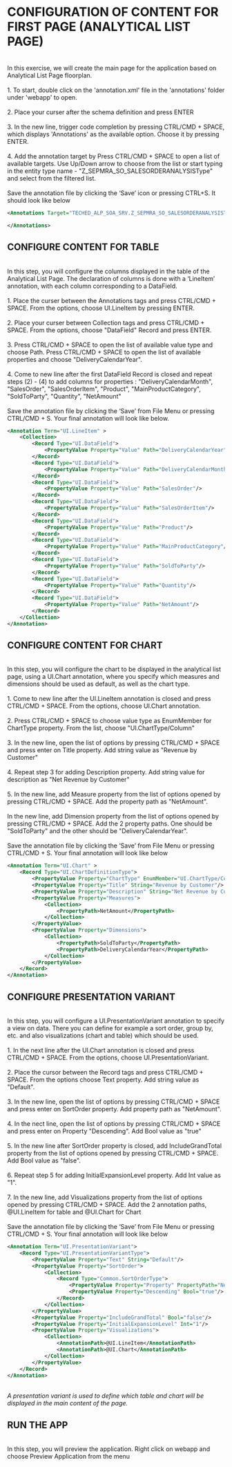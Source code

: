 # CONFIGURATION OF CONTENT FOR FIRST PAGE (ANALYTICAL LIST PAGE)
<br>In this exercise, we will create the main page for the application based on Analytical List Page floorplan.</br>
<br>1. To start, double click on the 'annotation.xml' file in the 'annotations' folder under 'webapp' to open.</br>
<br>2. Place your curser after the schema definition and press ENTER</br>
<br>3. In the new line, trigger code completion by pressing CTRL/CMD + SPACE, which displays 'Annotations' as the available option. Choose it by pressing ENTER.</br>
<br>4. Add the annotation target by Press CTRL/CMD + SPACE to open a list of available targets. Use Up/Down arrow to choose from the list or start typing in the entity type name - "Z_SEPMRA_SO_SALESORDERANALYSISType" and select from the filtered list.</br>
<br>Save the annotation file by clicking the ‘Save’ icon or pressing CTRL+S. It should look like below</br>
```xml
<Annotations Target="TECHED_ALP_SOA_SRV.Z_SEPMRA_SO_SALESORDERANALYSISType">    

</Annotations>
```

## CONFIGURE CONTENT FOR TABLE
<br>In this step, you will configure the columns displayed in the table of the Analytical List Page. The declaration of columns is done with a ‘LineItem’ annotation, with each column corresponding to a DataField.</br>
<br>1. Place the curser between the Annotations tags and press CTRL/CMD + SPACE. From the options, choose UI.LineItem by pressing ENTER.</br>
<br>2. Place your curser between Collection tags and press CTRL/CMD + SPACE. From the options, choose "DataField" Record and press ENTER.</br>
<br>3. Press CTRL/CMD + SPACE to open the list of available value type and choose Path. Press CTRL/CMD + SPACE to open the list of available properties and choose "DeliveryCalendarYear". </br>
<br>4. Come to new line after the first DataField Record is closed and repeat steps (2) - (4) to add columns for properties : "DeliveryCalendarMonth", "SalesOrder", "SalesOrderItem", "Product", "MainProductCategory", "SoldToParty", "Quantity", "NetAmount"</br>
<br>Save the annotation file by clicking the ‘Save’ from File Menu or pressing CTRL/CMD + S. Your final annotation will look like below.</br>
```xml
<Annotation Term="UI.LineItem" >
    <Collection>
        <Record Type="UI.DataField">
            <PropertyValue Property="Value" Path="DeliveryCalendarYear"/>
        </Record>
        <Record Type="UI.DataField">
            <PropertyValue Property="Value" Path="DeliveryCalendarMonth"/>
        </Record>
        <Record Type="UI.DataField">
            <PropertyValue Property="Value" Path="SalesOrder"/>
        </Record>
        <Record Type="UI.DataField">
            <PropertyValue Property="Value" Path="SalesOrderItem"/>
        </Record>
        <Record Type="UI.DataField">
            <PropertyValue Property="Value" Path="Product"/>
        </Record>
        <Record Type="UI.DataField">
            <PropertyValue Property="Value" Path="MainProductCategory"/>
        </Record>
        <Record Type="UI.DataField">
            <PropertyValue Property="Value" Path="SoldToParty"/>
        </Record>
        <Record Type="UI.DataField">
            <PropertyValue Property="Value" Path="Quantity"/>
        </Record>
        <Record Type="UI.DataField">
            <PropertyValue Property="Value" Path="NetAmount"/>
        </Record>
    </Collection>
</Annotation>
```

## CONFIGURE CONTENT FOR CHART
<br>In this step, you will configure the chart to be displayed in the analytical list page, using a UI.Chart annotation, where you specify which measures and dimensions should be used as default, as well as the chart type.</br>
<br>1. Come to new line after the UI.LineItem annotation is closed and press CTRL/CMD + SPACE. From the options, choose UI.Chart annotation.</br>
<br>2. Press CTRL/CMD + SPACE to choose value type as EnumMember for ChartType property. From the list, choose "UI.ChartType/Column"</br>
<br>3. In the new line, open the list of options by pressing CTRL/CMD + SPACE and press enter on Title property. Add string value as "Revenue by Customer"</br>
<br>4. Repeat  step 3 for adding Description property. Add string value for description as "Net Revenue by Customer"</br>
<br>5.  In the new line, add Measure property from the list of options opened by pressing CTRL/CMD + SPACE. Add the property path as "NetAmount".</br>
<br> In the new line, add Dimension property from the list of options opened by pressing CTRL/CMD + SPACE. Add the 2 property paths. One should be "SoldToParty" and the other should be "DeliveryCalendarYear".</br>
<br>Save the annotation file by clicking the ‘Save’ from File Menu or pressing CTRL/CMD + S. Your final annotation will look like below</br>
```xml
<Annotation Term="UI.Chart" >
    <Record Type="UI.ChartDefinitionType">
        <PropertyValue Property="ChartType" EnumMember="UI.ChartType/Column"/>
        <PropertyValue Property="Title" String="Revenue by Customer"/>
        <PropertyValue Property="Description" String="Net Revenue by Customer"/>
        <PropertyValue Property="Measures">
            <Collection>
                <PropertyPath>NetAmount</PropertyPath>
            </Collection>
        </PropertyValue>
        <PropertyValue Property="Dimensions">
            <Collection>
                <PropertyPath>SoldToParty</PropertyPath>
                <PropertyPath>DeliveryCalendarYear</PropertyPath>
            </Collection>
        </PropertyValue>
    </Record>
</Annotation>
```

## CONFIGURE PRESENTATION VARIANT
<br>In this step, you will configure a UI.PresentationVariant annotation to specify a view on data. There you can define for example a sort order, group by, etc. and also visualizations (chart and table) which should be used.</br>
<br>1. In the next line after the UI.Chart annotation is closed and press CTRL/CMD + SPACE. From the options, choose UI.PresentationVariant.</br>
<br>2. Place the cursor between the Record tags and press CTRL/CMD + SPACE. From the options choose Text property. Add string value as "Default".</br>
<br>3. In the new line, open the list of options by pressing CTRL/CMD + SPACE and press enter on SortOrder property. Add property path as "NetAmount".</br>
<br>4. In the nect line, open the list of options by pressing CTRL/CMD + SPACE and press enter on Property "Descending". Add Bool value as "true"</br>
<br>5. In the new line after SortOrder property is closed, add IncludeGrandTotal property from the list of options opened by pressing CTRL/CMD + SPACE. Add Bool value as "false".</br>
<br>6. Repeat step 5 for adding InitialExpansionLevel property. Add Int value as "1".</br>
<br>7. In the new line, add Visualizations property from the list of options opened by pressing CTRL/CMD + SPACE. Add the 2 annotation paths, @UI.LineItem for table and @UI.Chart for Chart</br>
<br>Save the annotation file by clicking the ‘Save’ from File Menu or pressing CTRL/CMD + S. Your final annotation will look like below</br>
```xml
<Annotation Term="UI.PresentationVariant">
    <Record Type="UI.PresentationVariantType">
        <PropertyValue Property="Text" String="Default"/>
        <PropertyValue Property="SortOrder">
            <Collection>
                <Record Type="Common.SortOrderType">
                    <PropertyValue Property="Property" PropertyPath="NetAmount"/>
                    <PropertyValue Property="Descending" Bool="true"/>
                </Record>
            </Collection>
        </PropertyValue>
        <PropertyValue Property="IncludeGrandTotal" Bool="false"/>
        <PropertyValue Property="InitialExpansionLevel" Int="1"/>
        <PropertyValue Property="Visualizations">
            <Collection>
                <AnnotationPath>@UI.LineItem</AnnotationPath>
                <AnnotationPath>@UI.Chart</AnnotationPath>
            </Collection>
        </PropertyValue>
    </Record>
</Annotation>
```
<br>*A presentation variant is used to define which table and chart will be displayed in the main content of the page.*</br>

## RUN THE APP
<br>In this step, you will preview the application. Right click on webapp and choose Preview Application from the menu</br>

